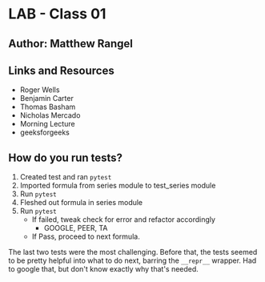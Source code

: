 # LAB - Class 01

## Author: Matthew Rangel

## Links and Resources

- Roger Wells
- Benjamin Carter
- Thomas Basham
- Nicholas Mercado
- Morning Lecture
- geeksforgeeks

<!-- PORT - Port Number
DATABASE_URL - URL to the running Postgres instance/db
How to initialize/run your application (where applicable)
e.g. python main.py
How to use your library (where applicable)
Tests -->

## How do you run tests?

1. Created test and ran `pytest`
2. Imported formula from series module to test_series module
3. Run `pytest`
4. Fleshed out formula in series module
5. Run `pytest`
   - If failed, tweak check for error and refactor accordingly
      - GOOGLE, PEER, TA
   - If Pass, proceed to next formula.

<!-- Describe any tests that you did not complete, skipped, etc -->

The last two tests were the most challenging.
Before that, the tests seemed to be pretty helpful into what to do next, barring the `__repr__` wrapper. Had to google that, but don't know exactly why that's needed.
